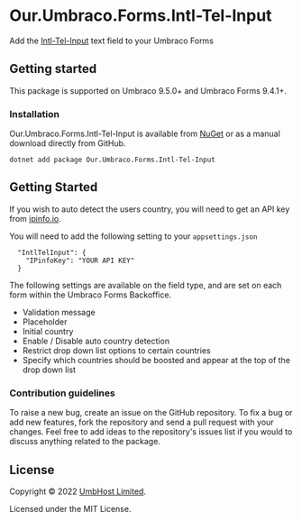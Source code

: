 # Our.Umbraco.Forms.Intl-Tel-Input

Add the [Intl-Tel-Input](https://intl-tel-input.com/) text field to your Umbraco Forms

## Getting started

This package is supported on Umbraco 9.5.0+ and Umbraco Forms 9.4.1+.

### Installation

Our.Umbraco.Forms.Intl-Tel-Input is available from [NuGet](https://www.nuget.org/packages/Our.Umbraco.Forms.Intl-Tel-Input) or as a manual download directly from GitHub.

    dotnet add package Our.Umbraco.Forms.Intl-Tel-Input

## Getting Started

If you wish to auto detect the users country, you will need to get an API key from [ipinfo.io](https://ipinfo.io/).

You will need to add the following setting to your `appsettings.json`

      "IntlTelInput": {
        "IPinfoKey": "YOUR API KEY"
      }

The following settings are available on the field type, and are set on each form within the Umbraco Forms Backoffice.

* Validation message
* Placeholder
* Initial country
* Enable / Disable auto country detection
* Restrict drop down list options to certain countries
* Specify which countries should be boosted and appear at the top of the drop down list

### Contribution guidelines

To raise a new bug, create an issue on the GitHub repository. To fix a bug or add new features, fork the repository and send a pull request with your changes. Feel free to add ideas to the repository's issues list if you would to discuss anything related to the package.

## License

Copyright &copy; 2022 [UmbHost Limited](https://umbhost.net/).

Licensed under the MIT License.
